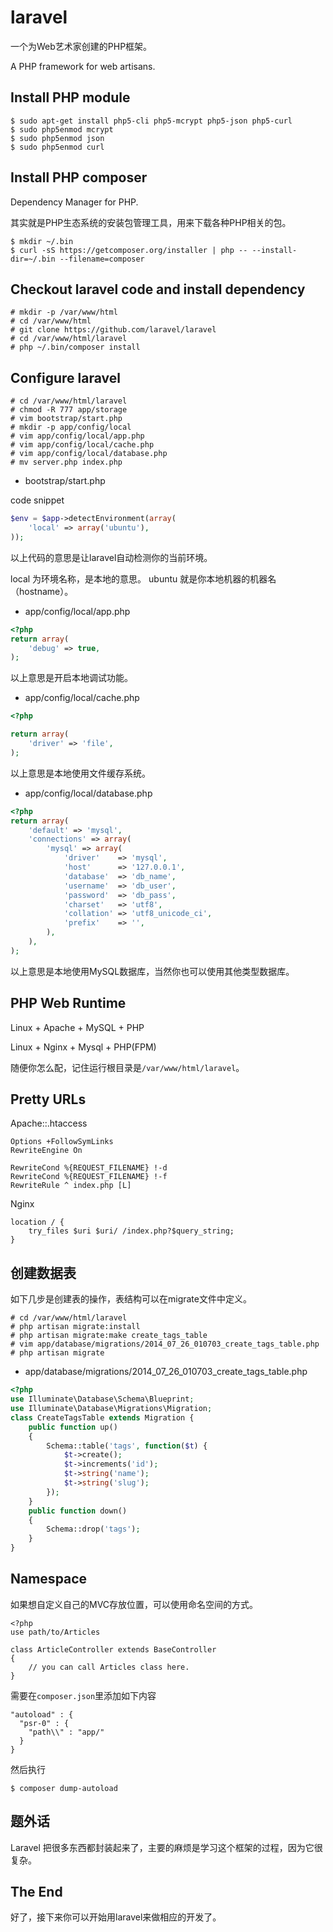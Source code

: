 # laravel

一个为Web艺术家创建的PHP框架。

A PHP framework for web artisans.

## Install PHP module

```
$ sudo apt-get install php5-cli php5-mcrypt php5-json php5-curl
$ sudo php5enmod mcrypt
$ sudo php5enmod json
$ sudo php5enmod curl
```

## Install PHP composer

Dependency Manager for PHP.

其实就是PHP生态系统的安装包管理工具，用来下载各种PHP相关的包。

```
$ mkdir ~/.bin
$ curl -sS https://getcomposer.org/installer | php -- --install-dir=~/.bin --filename=composer
```

## Checkout laravel code and install dependency

```
# mkdir -p /var/www/html
# cd /var/www/html
# git clone https://github.com/laravel/laravel 
# cd /var/www/html/laravel
# php ~/.bin/composer install
```

## Configure laravel

```
# cd /var/www/html/laravel
# chmod -R 777 app/storage
# vim bootstrap/start.php
# mkdir -p app/config/local
# vim app/config/local/app.php
# vim app/config/local/cache.php
# vim app/config/local/database.php
# mv server.php index.php
```

* bootstrap/start.php

code snippet

```php
$env = $app->detectEnvironment(array(
    'local' => array('ubuntu'),
));
```

以上代码的意思是让laravel自动检测你的当前环境。

local 为环境名称，是本地的意思。 ubuntu 就是你本地机器的机器名（hostname）。

* app/config/local/app.php

```php
<?php
return array(
    'debug' => true,
);

```

以上意思是开启本地调试功能。

* app/config/local/cache.php

```php
<?php

return array(
    'driver' => 'file',
);
```

以上意思是本地使用文件缓存系统。

* app/config/local/database.php

```php
<?php
return array(
    'default' => 'mysql',
    'connections' => array(
        'mysql' => array(
            'driver'    => 'mysql',
            'host'      => '127.0.0.1',
            'database'  => 'db_name',
            'username'  => 'db_user',
            'password'  => 'db_pass',
            'charset'   => 'utf8',
            'collation' => 'utf8_unicode_ci',
            'prefix'    => '',
        ),
    ),
);
```

以上意思是本地使用MySQL数据库，当然你也可以使用其他类型数据库。

## PHP Web Runtime

Linux + Apache + MySQL + PHP

Linux + Nginx + Mysql + PHP(FPM)

随便你怎么配，记住运行根目录是`/var/www/html/laravel`。

## Pretty URLs

Apache::.htaccess

```
Options +FollowSymLinks
RewriteEngine On

RewriteCond %{REQUEST_FILENAME} !-d
RewriteCond %{REQUEST_FILENAME} !-f
RewriteRule ^ index.php [L]
```

Nginx

```
location / {
    try_files $uri $uri/ /index.php?$query_string;
}
```

## 创建数据表

如下几步是创建表的操作，表结构可以在migrate文件中定义。

```
# cd /var/www/html/laravel
# php artisan migrate:install
# php artisan migrate:make create_tags_table
# vim app/database/migrations/2014_07_26_010703_create_tags_table.php
# php artisan migrate
```

* app/database/migrations/2014_07_26_010703_create_tags_table.php

```php
<?php
use Illuminate\Database\Schema\Blueprint;
use Illuminate\Database\Migrations\Migration;
class CreateTagsTable extends Migration {
    public function up()
    {
        Schema::table('tags', function($t) {
            $t->create();
            $t->increments('id');
            $t->string('name');
            $t->string('slug');
        });
    }
    public function down()
    {
        Schema::drop('tags');
    }
}
```

## Namespace

如果想自定义自己的MVC存放位置，可以使用命名空间的方式。

```
<?php
use path/to/Articles

class ArticleController extends BaseController
{
    // you can call Articles class here.
}
```

需要在`composer.json`里添加如下内容

```
"autoload" : {
  "psr-0" : {
    "path\\" : "app/"
  }
}
```

然后执行

```
$ composer dump-autoload
```

## 题外话

Laravel 把很多东西都封装起来了，主要的麻烦是学习这个框架的过程，因为它很复杂。

## The End

好了，接下来你可以开始用laravel来做相应的开发了。
